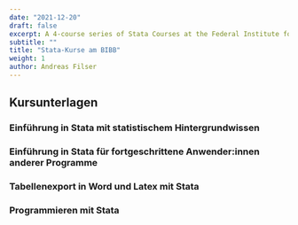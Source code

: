 ```yaml
---
date: "2021-12-20"
draft: false
excerpt: A 4-course series of Stata Courses at the Federal Institute for Vocational Education and Training (BIBB) in Bonn/Germany.
subtitle: ""
title: "Stata-Kurse am BIBB"
weight: 1
author: Andreas Filser
---
```




## Kursunterlagen


### Einführung in Stata mit statistischem Hintergrundwissen


### Einführung in Stata für fortgeschrittene Anwender:innen anderer Programme
### Tabellenexport in Word und Latex mit Stata
### Programmieren mit Stata


